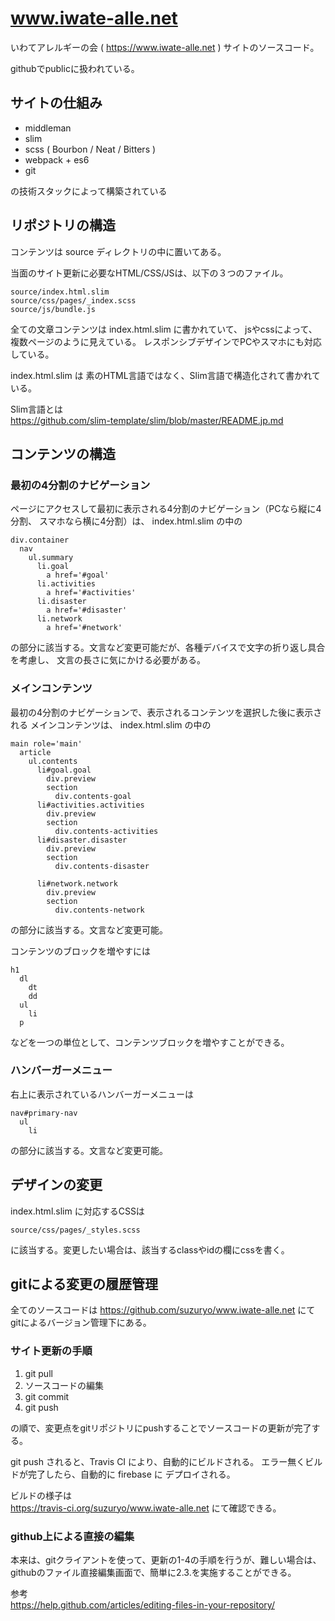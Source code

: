 # www.iwate-alle.net

いわてアレルギーの会 ( https://www.iwate-alle.net ) サイトのソースコード。

githubでpublicに扱われている。


## サイトの仕組み

- middleman
- slim
- scss ( Bourbon / Neat / Bitters )
- webpack + es6
- git

の技術スタックによって構築されている


## リポジトリの構造

コンテンツは source ディレクトリの中に置いてある。

当面のサイト更新に必要なHTML/CSS/JSは、以下の３つのファイル。

```
source/index.html.slim
source/css/pages/_index.scss
source/js/bundle.js
```

全ての文章コンテンツは index.html.slim に書かれていて、
jsやcssによって、複数ページのように見えている。
レスポンシブデザインでPCやスマホにも対応している。

index.html.slim は 素のHTML言語ではなく、Slim言語で構造化されて書かれている。

Slim言語とは  
https://github.com/slim-template/slim/blob/master/README.jp.md


## コンテンツの構造


### 最初の4分割のナビゲーション

ページにアクセスして最初に表示される4分割のナビゲーション（PCなら縦に4分割、
スマホなら横に4分割）は、 index.html.slim の中の 

```
div.container
  nav
    ul.summary
      li.goal
        a href='#goal'
      li.activities
        a href='#activities'
      li.disaster
        a href='#disaster'
      li.network
        a href='#network'
```

の部分に該当する。文言など変更可能だが、各種デバイスで文字の折り返し具合を考慮し、
文言の長さに気にかける必要がある。


### メインコンテンツ

最初の4分割のナビゲーションで、表示されるコンテンツを選択した後に表示される
メインコンテンツは、 index.html.slim の中の

```
main role='main'
  article
    ul.contents
      li#goal.goal
        div.preview
        section
          div.contents-goal
      li#activities.activities
        div.preview
        section
          div.contents-activities
      li#disaster.disaster
        div.preview
        section
          div.contents-disaster

      li#network.network
        div.preview
        section
          div.contents-network
```

の部分に該当する。文言など変更可能。

コンテンツのブロックを増やすには

```
h1
  dl
    dt
    dd
  ul
    li
  p
```

などを一つの単位として、コンテンツブロックを増やすことができる。


### ハンバーガーメニュー

右上に表示されているハンバーガーメニューは

```
nav#primary-nav
  ul
    li
```

の部分に該当する。文言など変更可能。


## デザインの変更

index.html.slim に対応するCSSは

```
source/css/pages/_styles.scss
```

に該当する。変更したい場合は、該当するclassやidの欄にcssを書く。


## gitによる変更の履歴管理

全てのソースコードは https://github.com/suzuryo/www.iwate-alle.net にて
gitによるバージョン管理下にある。

### サイト更新の手順

1. git pull
2. ソースコードの編集
3. git commit
4. git push

の順で、変更点をgitリポジトリにpushすることでソースコードの更新が完了する。

git push されると、Travis CI により、自動的にビルドされる。
エラー無くビルドが完了したら、自動的に firebase に デプロイされる。

ビルドの様子は  
https://travis-ci.org/suzuryo/www.iwate-alle.net
にて確認できる。


### github上による直接の編集

本来は、gitクライアントを使って、更新の1-4の手順を行うが、難しい場合は、
githubのファイル直接編集画面で、簡単に2.3.を実施することができる。

参考  
https://help.github.com/articles/editing-files-in-your-repository/

